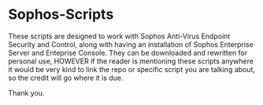 # Sophos-Scripts
These scripts are designed to work with Sophos Anti-Virus Endpoint Security and Control, along with having an installation of Sophos Enterprise Server and Enteprise Console. They can be downloaded and rewritten for personal use, HOWEVER if the reader is mentioning these scripts anywhere it would be very kind to link the repo or specific script you are talking about, so the credit will go where it is due.

Thank you.
